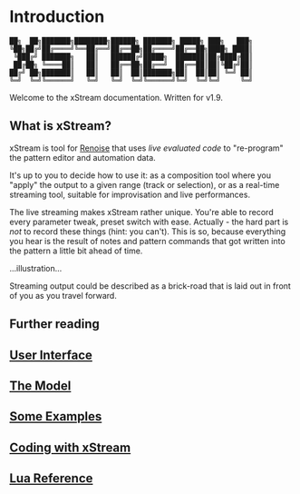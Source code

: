 # Introduction


    ██╗  ██╗███████╗████████╗██████╗ ███████╗ █████╗ ███╗   ███╗
    ╚██╗██╔╝██╔════╝╚══██╔══╝██╔══██╗██╔════╝██╔══██╗████╗ ████║
     ╚███╔╝ ███████╗   ██║   ██████╔╝█████╗  ███████║██╔████╔██║
     ██╔██╗ ╚════██║   ██║   ██╔══██╗██╔══╝  ██╔══██║██║╚██╔╝██║
    ██╔╝ ██╗███████║   ██║   ██║  ██║███████╗██║  ██║██║ ╚═╝ ██║
    ╚═╝  ╚═╝╚══════╝   ╚═╝   ╚═╝  ╚═╝╚══════╝╚═╝  ╚═╝╚═╝     ╚═╝

Welcome to the xStream documentation. 
Written for v1.9. 

## What is xStream?

xStream is tool for [Renoise](http://www.renoise.com/tools) that uses _live evaluated code_ to "re-program" the pattern editor and automation data. 

It's up to you to decide how to use it: as a composition tool where you "apply" the output to a given range (track or selection), or as a real-time streaming tool, suitable for improvisation and live performances.

The live streaming makes xStream rather unique. You're able to record every parameter tweak, preset switch with ease. Actually - the hard part is *not* to record these things (hint: you can't). This is so, because everything you hear is the result of notes and pattern commands that got written into the pattern a little bit ahead of time.

...illustration...

Streaming output could be described as a brick-road that is laid out in front of you as you travel forward.


## Further reading

## [User Interface](user_interface.md)

## [The Model](about_models.md)

## [Some Examples](example_models.md)

## [Coding with xStream](coding_intro.md)

## [Lua Reference](lua_reference.md)



